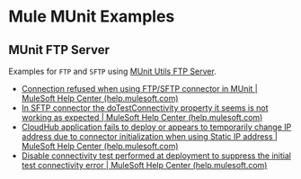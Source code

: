 # Mule MUnit Examples

## MUnit FTP Server

Examples for `FTP` and `SFTP` using [MUnit Utils FTP Server](https://docs.mulesoft.com/munit/2.3/ftp-server-cookbook).

- [Connection refused when using FTP/SFTP connector in MUnit | MuleSoft Help Center (help.mulesoft.com)](https://help.mulesoft.com/s/article/Connection-refused-when-using-FTP-SFTP-connector-in-MUnit)
- [In SFTP connector the doTestConnectivity property it seems is not working as expected | MuleSoft Help Center (help.mulesoft.com)](https://help.mulesoft.com/s/article/In-SFTP-connector-the-doTestConnectivity-property-it-seems-is-not-working-as-expected)
- [CloudHub application fails to deploy or appears to temporarily change IP address due to connector initialization when using Static IP address | MuleSoft Help Center (help.mulesoft.com)](https://help.mulesoft.com/s/article/CloudHub-application-fails-to-deploy-or-appears-to-temporarily-change-IP-address-due-to-connector-initialization-when-using-Static-IP-address)
- [Disable connectivity test performed at deployment to suppress the initial test connectivity error | MuleSoft Help Center (help.mulesoft.com)](https://help.mulesoft.com/s/article/Disable-connectivity-test-performed-at-deployment-to-suppress-the-initial-test-connectivity-error)
